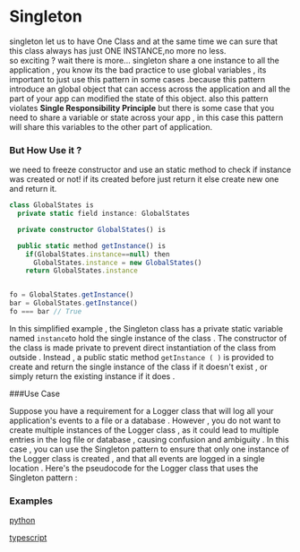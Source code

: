 # Singleton

singleton let us to have One Class and at the same time we can sure that this class always has just ONE INSTANCE,no more no less.
</br>
so exciting ? wait there is more...
singleton share a one instance to all the application , you know its the bad practice to use global variables , its important to just use this pattern in some cases .because this pattern introduce an global object that can access across the application and all the part of your app can modified the state of this object.
also this pattern violates **Single Responsibility Principle**
but there is some case that you need to share a variable or state across your app , in this case this pattern will share this variables to the other part of application.

### But How Use it ?

we need to freeze constructor and use an static method to check if instance was created or not!
if its created before just return it else create new one and return it.

```typescript
class GlobalStates is
  private static field instance: GlobalStates

  private constructor GlobalStates() is

  public static method getInstance() is
    if(GlobalStates.instance==null) then
      GlobalStates.instance = new GlobalStates()
    return GlobalStates.instance


fo = GlobalStates.getInstance()
bar = GlobalStates.getInstance()
fo === bar // True


```


In this simplified example , the Singleton class has a private static variable named ` instance `to hold the single instance of the class . The constructor of the class is made private to prevent direct instantiation of the class from outside . Instead , a public static method ` getInstance ( ) ` is provided to create and return the single instance of the class if it doesn't exist , or simply return the existing instance if it does .



###Use Case


Suppose you have a requirement for a Logger class that will log all your application's events to a file or a database . However , you do not want to create multiple instances of the Logger class , as it could lead to multiple entries in the log file or database , causing confusion and ambiguity . In this case , you can use the Singleton pattern to ensure that only one instance of the Logger class is created , and that all events are logged in a single location . Here's the pseudocode for the Logger class that uses the Singleton pattern :


### Examples

[python](https://github.com/Syaw0/Design-Patterns/blob/master/src/Creational_Patterns/Singleton/examples/python/singleton.py)

[typescript](https://github.com/Syaw0/Design-Patterns/blob/master/src/Creational_Patterns/Singleton/examples/typescript/singleton.ts)
